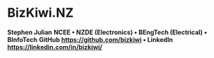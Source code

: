 # BizKiwi.NZ
 
**Stephen Julian**
**NCEE  •  NZDE (Electronics)  •  BEngTech (Electrical)  •  BInfoTech**
**GitHub https://github.com/bizkiwi  •  LinkedIn https://linkedin.com/in/bizkiwi/**
